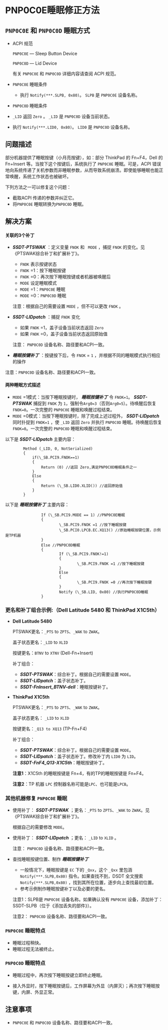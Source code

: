 # PNP0C0E睡眠修正方法

## `PNP0C0E` 和 `PNP0C0D` 睡眠方式

- ACPI 规范

  `PNP0C0E` — Sleep Button Device

  `PNP0C0D` — Lid Device

  有关 `PNP0C0E` 和 `PNP0C0D` 详细内容请查阅 ACPI 规范。

- `PNP0C0E` 睡眠条件

  - 执行 `Notify(***.SLPB, 0x80)`。 `SLPB` 是 `PNP0C0E` 设备名称。
  
-  `PNP0C0D` 睡眠条件

  - `_LID`  返回 `Zero` 。 `_LID` 是 `PNP0C0D` 设备当前状态。
  - 执行 `Notify(***.LID0, 0x80)`。 `LID0` 是 `PNP0C0D` 设备名称。

## 问题描述

部分机器提供了睡眠按键（小月亮按键），如：部分 ThinkPad 的 Fn+F4，Dell 的 Fn+Insert 等。当按下这个按键后，系统执行了 `PNP0C0E` 睡眠。可是，ACPI 错误地向系统传递了关机参数而非睡眠参数，从而导致系统崩溃。即使能够睡眠也能正常唤醒，系统工作状态也被破坏。

下列方法之一可以修复这个问题：

- 截取ACPI 传递的参数并纠正它。
- 将`PNP0C0E` 睡眠转换为`PNP0C0D` 睡眠。

## 解决方案

#### 关联的3个补丁

- ***SSDT-PTSWAK*** ：定义变量 `FNOK` 和 ` MODE` ，捕捉 `FNOK` 的变化。见《PTSWAK综合补丁和扩展补丁》。

  -  `FNOK` 表示按键状态
    -  `FNOK` =1：按下睡眠按键
    -  `FNOK` =0：再次按下睡眠按键或者机器被唤醒后
  -  `MODE` 设定睡眠模式
    -  `MODE` =1：`PNP0C0E` 睡眠 
    -  `MODE` =0：`PNP0C0D` 睡眠

  注意：根据自己的需要设置 `MODE` ，但不可以更改 `FNOK` 。

- ***SSDT-LIDpatch*** ：捕捉 `FNOK` 变化

  - 如果 `FNOK` =1，盖子设备当前状态返回 `Zero` 
  - 如果 `FNOK` =0，盖子设备当前状态返回原始值

  注意： `PNP0C0D` 设备名称、路径要和ACPI一致。

-  ***睡眠按键补丁*** ：按键按下后，令 `FNOK` = `1` ，并根据不同的睡眠模式执行相应的操作

  注意：`PNP0C0D` 设备名称、路径要和ACPI一致。

#### 两种睡眠方式描述

-  `MODE` =1模式：当按下睡眠按键时， ***睡眠按键补丁*** 令 `FNOK=1`。 ***SSDT-PTSWAK*** 捕捉到 `FNOK` 为 `1`，强制令`Arg0=3`（否则`Arg0=5`）。待唤醒后恢复 `FNOK=0`。一次完整的 `PNP0C0E` 睡眠和唤醒过程结束。
-  `MODE` =0模式：当按下睡眠按键时，除了完成上述过程外， ***SSDT-LIDpatch*** 同时扑捉到 `FNOK=1` ，使 `_LID`  返回 `Zero` 并执行 `PNP0C0D` 睡眠。待唤醒后恢复 `FNOK=0`。一次完整的 `PNP0C0D` 睡眠和唤醒过程结束。

以下是 ***SSDT-LIDpatch*** 主要内容：

```
        Method (_LID, 0, NotSerialized)
        {
            if(\_SB.PCI9.FNOK==1)
            {
                Return (0) //返回 Zero,满足PNP0C0D睡眠条件之一
            }
            Else
            {
                Return (\_SB.LID0.XLID()) //返回原始值
            }
        }
```

以下是 ***睡眠按键补丁*** 主要内容：

```
				If (\_SB.PCI9.MODE == 1) //PNP0C0E睡眠
				{
						\_SB.PCI9.FNOK =1 //按下睡眠按键
						\_SB.PCI0.LPCB.EC.XQ13() //原始睡眠按键位置，示例是TP机器
				}
				Else //PNP0C0D睡眠
				{
						If (\_SB.PCI9.FNOK!=1)
						{
								\_SB.PCI9.FNOK =1 //按下睡眠按键
						}
						Else
						{
								\_SB.PCI9.FNOK =0 //再次按下睡眠按键
						}
						Notify (\_SB.LID, 0x80) //执行PNP0C0D睡眠
				}
```



### 更名和补丁组合示例:（Dell Latitude 5480 和 ThinkPad X1C5th）

- **Dell Latitude 5480**

  PTSWAK更名：`_PTS` to `ZPTS`、`_WAK` to `ZWAK`。

  盖子状态更名：`_LID` to `XLID`

  按键更名：`BTNV` to `XTNV` (Dell-Fn+Insert)

  补丁组合：

  - ***SSDT-PTSWAK***：综合补丁。根据自己的需要设置 `MODE`。
  - ***SSDT-LIDpatch***：盖子状态补丁。
  - ***SSDT-FnInsert_BTNV-dell***：睡眠按键补丁。

- **ThinkPad X1C5th**

  PTSWAK更名：`_PTS` to `ZPTS`、`_WAK` to `ZWAK`。

  盖子状态更名： `_LID` to `XLID` 

  按键更名：`_Q13 to XQ13` (TP-Fn+F4)
  
  补丁组合：
  
  - ***SSDT-PTSWAK***：综合补丁。根据自己的需要设置 `MODE`。
  - ***SSDT-LIDpatch***：盖子状态补丁。修改补丁内 `LID0` 为 `LID`。
  - ***SSDT-FnF4_Q13-X1C5th***：睡眠按键补丁。
  
  **注意1**：X1C5th 的睡眠按键是 Fn+4，有的TP的睡眠按键是 Fn+F4。
  
  **注意2**：TP 机器 `LPC` 控制器名称可能是`LPC`、也可能是`LPCB`。

### 其他机器修复 `PNP0C0E` 睡眠

- 使用补丁： ***SSDT-PTSWAK*** ；更名：`_PTS` to `ZPTS`、`_WAK` to `ZWAK`。见《PTSWAK综合补丁和扩展补丁》。

  根据自己的需要修改 `MODE`。

- 使用补丁： ***SSDT-LIDpatch*** ；更名： `_LID` to `XLID` 。

  注意： `PNP0C0D` 设备名称、路径要和ACPI一致。

- 查找睡眠按键位置、制作 ***睡眠按键补丁*** 

  - 一般情况下，睡眠按键是 `EC` 下的 `_Qxx`，这个 `_Qxx` 里包涵 `Notify(***.SLPB,0x80)` 指令。如果查找不到，DSDT 全文搜索 `Notify(***.SLPB,0x80)` ，找到其所在位置，逐步向上查找最初位置。
  - 参考示例制作睡眠按键补丁以及必要的更名。

  注意1：SLPB是 `PNP0C0E` 设备名称。如果确认没有 `PNP0C0E` 设备，添加补丁：SSDT-SLPB（位于《添加丢失的部件》）。

  注意2： `PNP0C0D` 设备名称、路径要和ACPI一致。

### `PNP0C0E` 睡眠特点

- 睡眠过程稍快。
- 睡眠过程无法被终止。

### `PNP0C0D` 睡眠特点

- 睡眠过程中，再次按下睡眠按键立即终止睡眠。

- 接入外显时，按下睡眠按键后，工作屏幕为外显（内屏灭）；再次按下睡眠按键，内屏、外显正常。

  

## 注意事项

-  `PNP0C0E` 和 `PNP0C0D` 设备名称、路径要和ACPI一致。